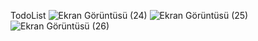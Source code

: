   T o d o L i s t 
![Ekran Görüntüsü (24)](https://github.com/zrlsena/TodoList/assets/96860750/493f5b79-8f4b-44cd-91d4-851355f26c68)
![Ekran Görüntüsü (25)](https://github.com/zrlsena/TodoList/assets/96860750/8b17c97f-d03f-4c80-bb24-13a6e9598518)
![Ekran Görüntüsü (26)](https://github.com/zrlsena/TodoList/assets/96860750/a45d0aad-f7e0-4014-a58c-e155831eb1e4)
